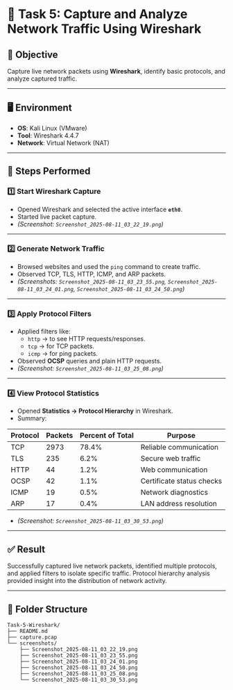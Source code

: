 # 📡 Task 5: Capture and Analyze Network Traffic Using Wireshark  

## 🎯 Objective  
Capture live network packets using **Wireshark**, identify basic protocols, and analyze captured traffic.  

---

## 🖥️ Environment  
- **OS**: Kali Linux (VMware)  
- **Tool**: Wireshark 4.4.7  
- **Network**: Virtual Network (NAT)  

---

## 📌 Steps Performed  

### 1️⃣ Start Wireshark Capture  
- Opened Wireshark and selected the active interface **`eth0`**.  
- Started live packet capture.  
- *(Screenshot: `Screenshot_2025-08-11_03_22_19.png`)*  

---

### 2️⃣ Generate Network Traffic  
- Browsed websites and used the `ping` command to create traffic.  
- Observed TCP, TLS, HTTP, ICMP, and ARP packets.  
- *(Screenshots: `Screenshot_2025-08-11_03_23_55.png`, `Screenshot_2025-08-11_03_24_01.png`, `Screenshot_2025-08-11_03_24_50.png`)*  

---

### 3️⃣ Apply Protocol Filters  
- Applied filters like:  
  - `http` → to see HTTP requests/responses.  
  - `tcp` → for TCP packets.  
  - `icmp` → for ping packets.  
- Observed **OCSP** queries and plain HTTP requests.  
- *(Screenshot: `Screenshot_2025-08-11_03_25_08.png`)*  

---

### 4️⃣ View Protocol Statistics  
- Opened **Statistics → Protocol Hierarchy** in Wireshark.  
- Summary:  

| Protocol | Packets | Percent of Total | Purpose |
|----------|---------|-----------------|---------|
| TCP      | 2973    | 78.4%           | Reliable communication |
| TLS      | 235     | 6.2%            | Secure web traffic |
| HTTP     | 44      | 1.2%            | Web communication |
| OCSP     | 42      | 1.1%            | Certificate status checks |
| ICMP     | 19      | 0.5%            | Network diagnostics |
| ARP      | 17      | 0.4%            | LAN address resolution |  

- *(Screenshot: `Screenshot_2025-08-11_03_30_53.png`)*  

---

## ✅ Result  
Successfully captured live network packets, identified multiple protocols, and applied filters to isolate specific traffic. Protocol hierarchy analysis provided insight into the distribution of network activity.  

---

## 📁 Folder Structure  
```
Task-5-Wireshark/
├── README.md
├── capture.pcap
└── screenshots/
    ├── Screenshot_2025-08-11_03_22_19.png
    ├── Screenshot_2025-08-11_03_23_55.png
    ├── Screenshot_2025-08-11_03_24_01.png
    ├── Screenshot_2025-08-11_03_24_50.png
    ├── Screenshot_2025-08-11_03_25_08.png
    └── Screenshot_2025-08-11_03_30_53.png
```  
